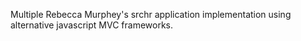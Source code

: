 Multiple Rebecca Murphey's srchr application implementation using alternative javascript MVC frameworks.
